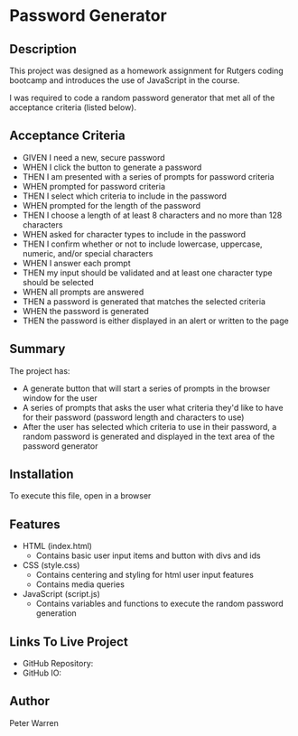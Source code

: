 # Password Generator

## Description
This project was designed as a homework assignment for Rutgers coding bootcamp and introduces the use of JavaScript in the course. 

I was required to code a random password generator that met all of the acceptance criteria (listed below).

## Acceptance Criteria
* GIVEN I need a new, secure password
* WHEN I click the button to generate a password
* THEN I am presented with a series of prompts for password criteria
* WHEN prompted for password criteria
* THEN I select which criteria to include in the password
* WHEN prompted for the length of the password
* THEN I choose a length of at least 8 characters and no more than 128 characters
* WHEN asked for character types to include in the password
* THEN I confirm whether or not to include lowercase, uppercase, numeric, and/or special characters
* WHEN I answer each prompt
* THEN my input should be validated and at least one character type should be selected
* WHEN all prompts are answered
* THEN a password is generated that matches the selected criteria
* WHEN the password is generated
* THEN the password is either displayed in an alert or written to the page

## Summary
The project has:
* A generate button that will start a series of prompts in the browser window for the user
* A series of prompts that asks the user what criteria they'd like to have for their password (password length and characters to use)
* After the user has selected which criteria to use in their password, a random password is generated and displayed in the text area of the password generator

## Installation
To execute this file, open in a browser

## Features
* HTML (index.html)
    * Contains basic user input items and button with divs and ids
* CSS (style.css)
    * Contains centering and styling for html user input features
    * Contains media queries
* JavaScript (script.js)
    * Contains variables and functions to execute the random password generation

## Links To Live Project
* GitHub Repository:
* GitHub IO: 

## Author
Peter Warren